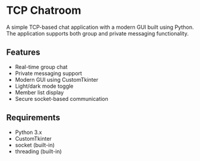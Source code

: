 # TCP Chatroom

A simple TCP-based chat application with a modern GUI built using Python. The application supports both group and private messaging functionality.

## Features

- Real-time group chat
- Private messaging support
- Modern GUI using CustomTkinter
- Light/dark mode toggle
- Member list display
- Secure socket-based communication

## Requirements

- Python 3.x
- CustomTkinter
- socket (built-in)
- threading (built-in)

